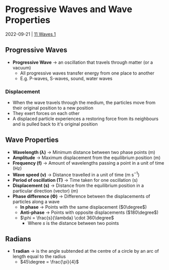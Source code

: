 # Progressive Waves and Wave Properties
2022-09-21 | [11 Waves 1](11%20Waves%201.md)

## Progressive Waves
- **Progressive Wave** -> an oscillation that travels through matter (or a vacuum)
	- All progressive waves transfer energy from one place to another
	- E.g. P-waves, S-waves, sound, water waves 

### Displacement
- When the wave travels through the medium, the particles move from their original position to a new position
- They exert forces on each other
- A displaced particle experiences a restoring force from its neighbours and is pulled back to it's original position 

## Wave Properties
- **Wavelength (λ)** -> Minimum distance between two phase points ($\text{m}$)
- **Amplitude** -> Maximum displacement from the equilibrium position ($\text{m}$)
- **Frequency (f)** -> Amount of wavelengths passing a point in a unit of time ($\text{Hz}$)
- **Wave speed (v)** -> Distance travelled in a unit of time ($\text{m s}^{-1})$
- **Period of oscillation (T)** -> Time taken for one oscillation ($\text{s}$)
- **Displacement (s)** -> Distance from the equilibrium position in a particular direction (vector) ($\text{m}$)
- **Phase difference (Φ)** -> Difference between the displacements of particles along a wave
	- **In phase** -> Points with the same displacement ($0\degree$)
	- **Anti-phase** -> Points with opposite displacements ($180\degree$)
	- $\phi = \frac{s}{\lambda} \cdot 360\degree$
		- Where $s$ is the distance between two points

## Radians
- **1 radian** -> is the angle subtended at the centre of a circle by an arc of length equal to the radius
	- $45\degree = \frac{\pi}{4}$

